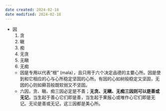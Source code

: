 ```yaml
---
date created: 2024-02-18
date modified: 2024-02-18
---
```

- 因
    1. 贪
    2. 瞋
    3. 痴
    4. 无贪
    5. 无瞋
    6. 无痴
    - 因是专用以代表“根” (mala），且只用于六个决定品德的主要心所。因是使到和它相应的心与心所稳定坚固的心所。有因的心如树般稳定又坚固，无因的心则如藓苔般既软弱又不坚固。
    - 六因，贪、瞋、痴三因必定是不善；**无贪、无瞋、无痴三因则可以是善或无记**，当生起于善心它们即是善，当生起于果报心或唯作心它们即是无记。无论是善或无记，这三因都是美心所。
